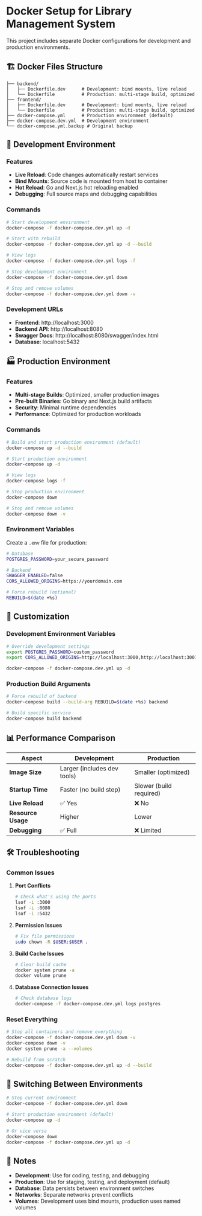 # Docker Setup for Library Management System

This project includes separate Docker configurations for development and production environments.

## 🏗️ Docker Files Structure

```
├── backend/
│   ├── Dockerfile.dev      # Development: bind mounts, live reload
│   └── Dockerfile          # Production: multi-stage build, optimized
├── frontend/
│   ├── Dockerfile.dev      # Development: bind mounts, live reload
│   └── Dockerfile          # Production: multi-stage build, optimized
├── docker-compose.yml      # Production environment (default)
├── docker-compose.dev.yml  # Development environment
└── docker-compose.yml.backup # Original backup
```

## 🚀 Development Environment

### Features
- **Live Reload**: Code changes automatically restart services
- **Bind Mounts**: Source code is mounted from host to container
- **Hot Reload**: Go and Next.js hot reloading enabled
- **Debugging**: Full source maps and debugging capabilities

### Commands

```bash
# Start development environment
docker-compose -f docker-compose.dev.yml up -d

# Start with rebuild
docker-compose -f docker-compose.dev.yml up -d --build

# View logs
docker-compose -f docker-compose.dev.yml logs -f

# Stop development environment
docker-compose -f docker-compose.dev.yml down

# Stop and remove volumes
docker-compose -f docker-compose.dev.yml down -v
```

### Development URLs
- **Frontend**: http://localhost:3000
- **Backend API**: http://localhost:8080
- **Swagger Docs**: http://localhost:8080/swagger/index.html
- **Database**: localhost:5432

## 🏭 Production Environment

### Features
- **Multi-stage Builds**: Optimized, smaller production images
- **Pre-built Binaries**: Go binary and Next.js build artifacts
- **Security**: Minimal runtime dependencies
- **Performance**: Optimized for production workloads

### Commands

```bash
# Build and start production environment (default)
docker-compose up -d --build

# Start production environment
docker-compose up -d

# View logs
docker-compose logs -f

# Stop production environment
docker-compose down

# Stop and remove volumes
docker-compose down -v
```

### Environment Variables

Create a `.env` file for production:

```bash
# Database
POSTGRES_PASSWORD=your_secure_password

# Backend
SWAGGER_ENABLED=false
CORS_ALLOWED_ORIGINS=https://yourdomain.com

# Force rebuild (optional)
REBUILD=$(date +%s)
```

## 🔧 Customization

### Development Environment Variables

```bash
# Override development settings
export POSTGRES_PASSWORD=custom_password
export CORS_ALLOWED_ORIGINS=http://localhost:3000,http://localhost:3001

docker-compose -f docker-compose.dev.yml up -d
```

### Production Build Arguments

```bash
# Force rebuild of backend
docker-compose build --build-arg REBUILD=$(date +%s) backend

# Build specific service
docker-compose build backend
```

## 📊 Performance Comparison

| Aspect | Development | Production |
|--------|-------------|------------|
| **Image Size** | Larger (includes dev tools) | Smaller (optimized) |
| **Startup Time** | Faster (no build step) | Slower (build required) |
| **Live Reload** | ✅ Yes | ❌ No |
| **Resource Usage** | Higher | Lower |
| **Debugging** | ✅ Full | ❌ Limited |

## 🛠️ Troubleshooting

### Common Issues

1. **Port Conflicts**
   ```bash
   # Check what's using the ports
   lsof -i :3000
   lsof -i :8080
   lsof -i :5432
   ```

2. **Permission Issues**
   ```bash
   # Fix file permissions
   sudo chown -R $USER:$USER .
   ```

3. **Build Cache Issues**
   ```bash
   # Clear build cache
   docker system prune -a
   docker volume prune
   ```

4. **Database Connection Issues**
   ```bash
   # Check database logs
   docker-compose -f docker-compose.dev.yml logs postgres
   ```

### Reset Everything

```bash
# Stop all containers and remove everything
docker-compose -f docker-compose.dev.yml down -v
docker-compose down -v
docker system prune -a --volumes

# Rebuild from scratch
docker-compose -f docker-compose.dev.yml up -d --build
```

## 🔄 Switching Between Environments

```bash
# Stop current environment
docker-compose -f docker-compose.dev.yml down

# Start production environment (default)
docker-compose up -d

# Or vice versa
docker-compose down
docker-compose -f docker-compose.dev.yml up -d
```

## 📝 Notes

- **Development**: Use for coding, testing, and debugging
- **Production**: Use for staging, testing, and deployment (default)
- **Database**: Data persists between environment switches
- **Networks**: Separate networks prevent conflicts
- **Volumes**: Development uses bind mounts, production uses named volumes 